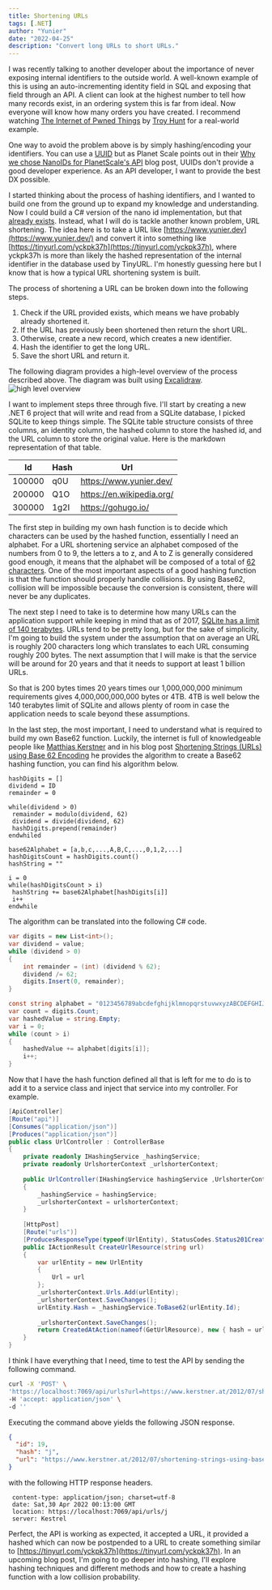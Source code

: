 ```yaml
---
title: Shortening URLs
tags: [.NET]
author: "Yunier"
date: "2022-04-25"
description: "Convert long URLs to short URLs."
---
```


I was recently talking to another developer about the importance of never exposing internal identifiers to the outside world. A well-known example of this is using an auto-incrementing identity field in SQL and exposing that field through an API. A client can look at the highest number to tell how many records exist, in an ordering system this is far from ideal. Now everyone will know how many orders you have created. I recommend watching [The Internet of Pwned Things](https://youtu.be/FRsRoaubPiY?t=2363) by [Troy Hunt](https://twitter.com/troyhunt) for a real-world example.

One way to avoid the problem above is by simply hashing/encoding your identifiers. You can use a [UUID](https://en.wikipedia.org/wiki/Universally_unique_identifier) but as Planet Scale points out in their [Why we chose NanoIDs for PlanetScale's API](https://planetscale.com/blog/why-we-chose-nanoids-for-planetscales-api) blog post, UUIDs don't provide a good developer experience. As an API developer, I want to provide the best DX possible. 

I started thinking about the process of hashing identifiers, and I wanted to build one from the ground up to expand my knowledge and understanding. Now I could build a C# version of the nano id implementation, but that [already exists](https://github.com/codeyu/nanoid-net). Instead, what I will do is tackle another known problem, URL shortening. The idea here is to take a URL like [https://www.yunier.dev](https://www.yunier.dev/) and convert it into something like [https://tinyurl.com/yckpk37h](https://tinyurl.com/yckpk37h), where yckpk37h is more than likely the hashed representation of the internal identifier in the database used by TinyURL. I'm honestly guessing here but I know that is how a typical URL shortening system is built.

The process of shortening a URL can be broken down into the following steps.

1. Check if the URL provided exists, which means we have probably already shortened it.
2. If the URL has previously been shortened then return the short URL.
3. Otherwise, create a new record, which creates a new identifier.
4. Hash the identifier to get the long URL.
5. Save the short URL and return it.

The following diagram provides a high-level overview of the process described above. The diagram was built using [Excalidraw](https://excalidraw.com/).
![high level overview](/post/2022/shortening-urls/high-level-overview.png)

I want to implement steps three through five. I'll start by creating a new .NET 6 project that will write and read from a SQLite database, I picked SQLite to keep things simple. The SQLite table structure consists of three columns, an identity column, the hashed column to store the hashed id, and the URL column to store the original value. Here is the markdown representation of that table.

| Id     | Hash   | Url                         |
|---     |---     |---                          |
| 100000 | q0U    | https://www.yunier.dev/     |
| 200000 | Q1O    | https://en.wikipedia.org/   |
| 300000 | 1g2I   | https://gohugo.io/          |

The first step in building my own hash function is to decide which characters can be used by the hashed function, essentially I need an alphabet. For a URL shortening service an alphabet composed of the numbers from 0 to 9, the letters a to z, and A to Z is generally considered good enough, it means that the alphabet will be composed of a total of [62 characters](https://en.wikipedia.org/wiki/Base62). One of the most important aspects of a good hashing function is that the function should properly handle collisions. By using Base62, collision will be impossible because the conversion is consistent, there will never be any duplicates.

The next step I need to take is to determine how many URLs can the application support while keeping in mind that as of 2017, [SQLite has a limit of 140 terabytes](https://www.sqlite.org/limits.html). URLs tend to be pretty long, but for the sake of simplicity, I'm going to build the system under the assumption that on average an URL is roughly 200 characters long which translates to each URL consuming roughly 200 bytes. The next assumption that I will make is that the service will be around for 20 years and that it needs to support at least 1 billion URLs.

So that is 200 bytes times 20 years times our 1,000,000,000 minimum requirements gives 4,000,000,000,000 bytes or 4TB. 4TB is well below the 140 terabytes limit of SQLite and allows plenty of room in case the application needs to scale beyond these assumptions.

In the last step, the most important, I need to understand what is required to build my own Base62 function. Luckily, the internet is full of knowledgeable people like [Matthias Kerstner](https://www.kerstner.at/) and in his blog post [Shortening Strings (URLs) using Base 62 Encoding](https://www.kerstner.at/2012/07/shortening-strings-using-base-62-encoding/) he provides the algorithm to create a Base62 hashing function, you can find his algorithm below.

```shell
hashDigits = []
dividend = ID
remainder = 0

while(dividend > 0)
 remainder = modulo(dividend, 62)
 dividend = divide(dividend, 62)
 hashDigits.prepend(remainder)
endwhiled

base62Alphabet = [a,b,c,...,A,B,C,...,0,1,2,...]
hashDigitsCount = hashDigits.count()
hashString = ""

i = 0
while(hashDigitsCount > i)
 hashString += base62Alphabet[hashDigits[i]]
 i++
endwhile
```

The algorithm can be translated into the following C# code. 
```C#
var digits = new List<int>();
var dividend = value;
while (dividend > 0)
{
    int remainder = (int) (dividend % 62);
    dividend /= 62;
    digits.Insert(0, remainder);
}

const string alphabet = "0123456789abcdefghijklmnopqrstuvwxyzABCDEFGHIJKLMNOPQRSTUVWXYZ";
var count = digits.Count;
var hashedValue = string.Empty;
var i = 0;
while (count > i)
{
    hashedValue += alphabet[digits[i]];
    i++;
}
```

Now that I have the hash function defined all that is left for me to do is to add it to a service class and inject that service into my controller. For example.

```C#
[ApiController]
[Route("api")]
[Consumes("application/json")]
[Produces("application/json")]
public class UrlController : ControllerBase
{
    private readonly IHashingService _hashingService;
    private readonly UrlshorterContext _urlshorterContext;
    
    public UrlController(IHashingService hashingService ,UrlshorterContext urlshorterContext)
    {
        _hashingService = hashingService;
        _urlshorterContext = urlshorterContext;
    }
    
    [HttpPost]
    [Route("urls")]
    [ProducesResponseType(typeof(UrlEntity), StatusCodes.Status201Created)]
    public IActionResult CreateUrlResource(string url)
    {
        var urlEntity = new UrlEntity
        {
            Url = url
        };
        _urlshorterContext.Urls.Add(urlEntity);
        _urlshorterContext.SaveChanges();
        urlEntity.Hash = _hashingService.ToBase62(urlEntity.Id);
       
        _urlshorterContext.SaveChanges();
        return CreatedAtAction(nameof(GetUrlResource), new { hash = urlEntity.Hash}, urlEntity);
    }
}
```

I think I have everything that I need, time to test the API by sending the following command.

```bash
curl -X 'POST' \ 
'https://localhost:7069/api/urls?url=https://www.kerstner.at/2012/07/shortening-strings-using-base-62-encoding' \
-H 'accept: application/json' \
-d ''
```

Executing the command above yields the following JSON response.

```json 
{
  "id": 19,
  "hash": "j",
  "url": "https://www.kerstner.at/2012/07/shortening-strings-using-base-62-encoding/"
}
```
with the following HTTP response headers.

```http
 content-type: application/json; charset=utf-8 
 date: Sat,30 Apr 2022 00:13:00 GMT 
 location: https://localhost:7069/api/urls/j 
 server: Kestrel 
```

Perfect, the API is working as expected, it accepted a URL, it provided a hashed which can now be postpended to a URL to create something similar to [https://tinyurl.com/yckpk37h](https://tinyurl.com/yckpk37h). In an upcoming blog post, I'm going to go deeper into hashing, I'll explore hashing techniques and different methods and how to create a hashing function with a low collision probability.